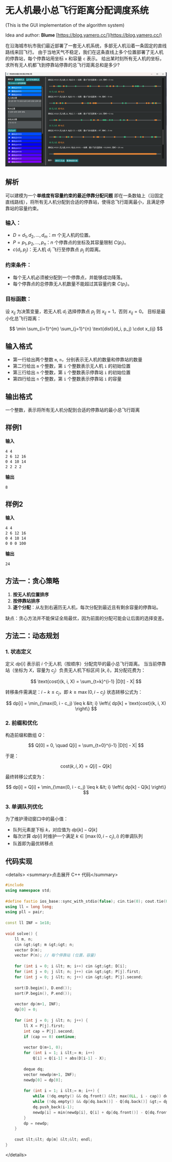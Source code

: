 # 无人机最小总飞行距离分配调度系统


(This is the GUI implementation of the algorithm system)


Idea and author: **Blume** [https://blog.yamero.cc/](https://blog.yamero.cc/)


在沿海城市杭市我们最近部署了一套无人机系统，多部无人机沿着一条固定的直线路线来回飞行。
由于当地天气不稳定，我们在这条直线上多个位置部署了无人机的停靠站，每个停靠站用坐标 `x` 和容量 `c` 表示。
给出某时刻所有无人机的坐标，求所有无人机都飞到停靠站停靠的总飞行距离总和是多少?


![illustration](resource/16ba63241543977c4823d85904d826d.png)


## 解析


可以建模为一个**单维度有容量约束的最近停靠分配问题**
即在一条数轴上（沿固定直线路线），将所有无人机分配到合适的停靠站，使得总飞行距离最小，且满足停靠站的容量约束。


### 输入：


- $D = {d_1, d_2, ..., d_m}$：$m$ 个无人机的位置。
- $P = {p_1, p_2, ..., p_n}$：$n$ 个停靠点的坐标及其容量限制 $C(p_i)$。
- $c(d_i, p_j)$：无人机 $d_i$ 飞行至停靠点 $p_j$ 的距离。

### 约束条件：


- 每个无人机必须被分配到一个停靠点，并能够成功降落。
- 每个停靠点的总停靠无人机数量不能超过其容量约束 $C(p_i)$。

### 目标函数：


设 $x_{ij}$ 为决策变量，若无人机 $d_i$ 选择停靠点 $p_j$ 则 $x_{ij} = 1$，否则 $x_{ij} = 0$。
目标是最小化总飞行距离：


$$
\min \sum_{i=1}^{m} \sum_{j=1}^{n} \text{dist}(d_i, p_j) \cdot x_{ij}
$$



## 输入格式


- 第一行给出两个整数 `m`, `n`，分别表示无人机的数量和停靠站的数量
- 第二行给出 `m` 个整数，第 `i` 个整数表示无人机 `i` 的初始位置
- 第三行给出 `n` 个整数，第 `i` 个整数表示停靠站 `i` 的初始位置
- 第四行给出 `n` 个整数，第 `i` 个整数表示停靠站 `i` 的容量

## 输出格式


一个整数，表示将所有无人机分配到合适的停靠站的最小总飞行距离



## 样例1


**输入**


```
4 4
2 6 12 16
0 4 10 14
2 2 2 2
```


**输出**


```
8
```


## 样例2


**输入**


```
4 4
2 6 12 16
0 4 10 14
0 0 0 100
```


**输出**


```
24
```



## 方法一：贪心策略


1. **按无人机位置排序**
2. **按停靠站排序**
3. **逐个分配**：从左到右遍历无人机，每次分配到最近且有剩余容量的停靠站。


缺点：贪心方法并不能保证全局最优，因为前面的分配可能会让后面的选择变差。




## 方法二：动态规划


### 1. 状态定义


定义 $dp[i]$ 表示前 $i$ 个无人机（按顺序）分配完毕的最小总飞行距离。
当当前停靠站（坐标为 $X$，容量为 $c_j$）负责无人机下标区间 $[k, i)$，其分配花费为：


$$
\text{cost}(k, i, X) = \sum_{t=k}^{i-1} |D[t] - X|
$$


转移条件需满足：$i - k \leq c_j$，即 $k \geq \max(0, i - c_j)$
状态转移公式为：


$$
dp[i] = \min_{\max(0, i - c_j) \leq k &lt; i} \left\{ dp[k] + \text{cost}(k, i, X) \right\}
$$



### 2. 前缀和优化


构造前缀和数组 $Q$：


$$
Q[0] = 0, \quad Q[i] = \sum_{t=0}^{i-1} |D[t] - X|
$$


于是：


$$
\text{cost}(k, i, X) = Q[i] - Q[k]
$$


最终转移公式变为：


$$
dp[i] = Q[i] + \min_{\max(0, i - c_j) \leq k &lt; i} \left\{ dp[k] - Q[k] \right\}
$$



### 3. 单调队列优化


为了维护滑动窗口中的最小值：


- 队列元素是下标 $k$，对应值为 $dp[k] - Q[k]$
- 每次计算 $dp[i]$ 时维护一个满足 $k \in [\max(0, i - c_j), i)$ 的单调队列
- 队首即为最优转移点


## 代码实现

&lt;details&gt;
&lt;summary&gt;点击展开 C++ 代码&lt;/summary&gt;

```cpp
#include 
using namespace std;

#define fastio ios_base::sync_with_stdio(false); cin.tie(0); cout.tie(0)
using ll = long long;
using pll = pair;

const ll INF = 1e18;

void solve() {
    ll m, n;
    cin &gt;&gt; m &gt;&gt; n;
    vector D(m);
    vector P(n); // 每个停靠站 (位置，容量)
    
    for (int i = 0; i &lt; m; i++) cin &gt;&gt; D[i];
    for (int j = 0; j &lt; n; j++) cin &gt;&gt; P[j].first;
    for (int j = 0; j &lt; n; j++) cin &gt;&gt; P[j].second;
    
    sort(D.begin(), D.end());
    sort(P.begin(), P.end());
    
    vector dp(m+1, INF);
    dp[0] = 0;
    
    for (int j = 0; j &lt; n; j++) {
        ll X = P[j].first;
        int cap = P[j].second;
        if (cap == 0) continue;
        
        vector Q(m+1, 0);
        for (int i = 1; i &lt;= m; i++)
            Q[i] = Q[i-1] + abs(D[i-1] - X);
        
        deque dq;
        vector newdp(m+1, INF);
        newdp[0] = dp[0];
        
        for (int i = 1; i &lt;= m; i++) {
            while (!dq.empty() && dq.front() &lt; max(0LL, i - cap)) dq.pop_front();
            while (!dq.empty() && dp[dq.back()] - Q[dq.back()] &gt;= dp[i-1] - Q[i-1]) dq.pop_back();
            dq.push_back(i-1);
            newdp[i] = min(newdp[i], Q[i] + dp[dq.front()] - Q[dq.front()]);
        }
        dp = newdp;
    }
    
    cout &lt;&lt; dp[m] &lt;&lt; endl;
}
```

&lt;/details&gt;